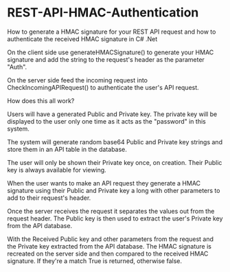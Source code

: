 # REST-API-HMAC-Authentication
How to generate a HMAC signature for your REST API request and how to authenticate the received HMAC signature in C# .Net

On the client side use generateHMACSignature() to generate your HMAC signature and add the string to the request's header as the parameter "Auth".

On the server side feed the incoming request into CheckIncomingAPIRequest() to authenticate the user's API request.

How does this all work?

Users will have a generated Public and Private key. The private key will be displayed to the user only one time as it acts as the "password" in this system.

The system will generate random base64 Public and Private key strings and store them in an API table in the database. 

The user will only be shown their Private key once, on creation. Their Public key is always available for viewing. 

When the user wants to make an API request they generate a HMAC signature using their Public and Private key a long with other parameters to add to their request's header.

Once the server receives the request it separates the values out from the request header. The Public key is then used to extract the user's Private key from the API database.

With the Received Public key and other parameters from the request and the Private key extracted from the API database. The HMAC signature is recreated on the server side and then compared to the received HMAC signature. If they're a match True is returned, otherwise false.


